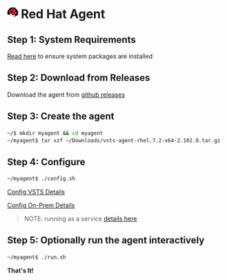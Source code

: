 # ![redhat](../res/redhat_med.png) Red Hat Agent

## Step 1: System Requirements

[Read here](../preview/latebreaking.md) to ensure system packages are installed

## Step 2: Download from Releases

Download the agent from [github releases](https://github.com/Microsoft/vsts-agent/releases/tag/v2.102.0)

## Step 3: Create the agent

```bash
~/$ mkdir myagent && cd myagent
~/myagent$ tar xzf ~/Downloads/vsts-agent-rhel.7.2-x64-2.102.0.tar.gz
```
## Step 4: Configure

```bash
~/myagent$ ./config.sh

```

[Config VSTS Details](configvsts.md)  

[Config On-Prem Details](configonprem.md)

> NOTE: running as a service [details here](nixsvc.md)

## Step 5: Optionally run the agent interactively

```bash
~/myagent$ ./run.sh
```

**That's It!**  
